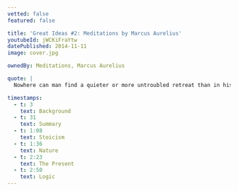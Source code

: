 ```yaml
---
vetted: false
featured: false

title: 'Great Ideas #2: Meditations by Marcus Aurelius'
youtubeId: jWCKiFraYtw
datePublished: 2014-11-11
image: cover.jpg

ownedBy: Meditations, Marcus Aurelius

quote: |
  Nowhere can man find a quieter or more untroubled retreat than in his own soul

timestamps:
  - t: 3
    text: Background
  - t: 31
    text: Summary
  - t: 1:08
    text: Stoicism
  - t: 1:36
    text: Nature
  - t: 2:23
    text: The Present
  - t: 2:50
    text: Logic
---
```

